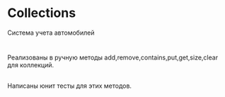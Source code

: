 # Collections

Система учета автомобилей 
#
Реализованы в ручную методы add,remove,contains,put,get,size,clear
для коллекций.
##
Написаны юнит тесты для этих методов.
